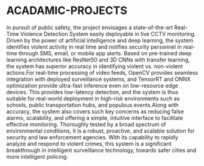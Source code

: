 # ACADAMIC-PROJECTS
In pursuit of public safety, the project envisages a state-of-the-art Real-Time Violence Detection 
System easily deployable in live CCTV monitoring. Driven by the power of artificial 
intelligence and deep learning, the system identifies violent activity in real time and notifies 
security personnel in real-time through SMS, email, or mobile app alerts. Based on pre-trained 
deep learning architectures like ResNet50 and 3D CNNs with transfer learning, the system has 
superior accuracy in identifying violent vs. non-violent actions.For real-time processing of video 
feeds, OpenCV provides seamless integration with deployed surveillance systems, and TensorRT 
and ONNX optimization provide ultra-fast inference even on low-resource edge devices. This 
provides low-latency detection, and the system is thus suitable for real-world deployment in 
high-risk environments such as schools, public transportation hubs, and populous events.Along 
with accuracy, the system also covers such key concerns as reducing false alarms, scalability, 
and offering a simple, intuitive interface to facilitate effective monitoring. Thoroughly tested by 
a broad spectrum of environmental conditions, it is a robust, proactive, and scalable solution for 
security and law enforcement agencies. With its capability to rapidly analyze and respond to 
violent crimes, this system is a significant breakthrough in intelligent surveillance technology, 
towards safer cities and more intelligent policing.
